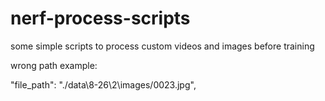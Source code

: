 # nerf-process-scripts
some simple scripts to process custom videos and images before training



wrong path example:

"file_path": "./data\\8-26\\2\\images/0023.jpg",
